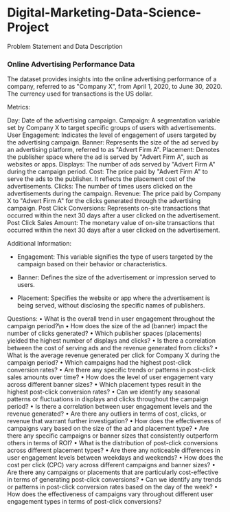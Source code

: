 # Digital-Marketing-Data-Science-Project

Problem Statement and Data Description
### Online Advertising Performance Data

The dataset provides insights into the online advertising performance of a company, referred to as "Company X", from April 1, 2020, to June 30, 2020. The currency used for transactions is the US dollar.

Metrics:

Day: Date of the advertising campaign.
Campaign: A segmentation variable set by Company X to target specific groups of users with advertisements.
User Engagement: Indicates the level of engagement of users targeted by the advertising campaign.
Banner: Represents the size of the ad served by an advertising platform, referred to as "Advert Firm A".
Placement: Denotes the publisher space where the ad is served by "Advert Firm A", such as websites or apps.
Displays: The number of ads served by "Advert Firm A" during the campaign period.
Cost: The price paid by "Advert Firm A" to serve the ads to the publisher. It reflects the placement cost of the advertisements.
Clicks: The number of times users clicked on the advertisements during the campaign.
Revenue: The price paid by Company X to "Advert Firm A" for the clicks generated through the advertising campaign.
Post Click Conversions: Represents on-site transactions that occurred within the next 30 days after a user clicked on the advertisement.
Post Click Sales Amount: The monetary value of on-site transactions that occurred within the next 30 days after a user clicked on the advertisement.

Additional Information:

- Engagement: This variable signifies the type of users targeted by the campaign based on their behavior or characteristics.
  
- Banner: Defines the size of the advertisement or impression served to users.

- Placement: Specifies the website or app where the advertisement is being served, without disclosing the specific names of publishers.

Questions:
•	What is the overall trend in user engagement throughout the campaign period?\n
•	How does the size of the ad (banner) impact the number of clicks generated?
•	Which publisher spaces (placements) yielded the highest number of displays and clicks?
•	Is there a correlation between the cost of serving ads and the revenue generated from clicks?
•	What is the average revenue generated per click for Company X during the campaign period?
•	Which campaigns had the highest post-click conversion rates?
•	Are there any specific trends or patterns in post-click sales amounts over time?
•	How does the level of user engagement vary across different banner sizes?
•	Which placement types result in the highest post-click conversion rates?
•	Can we identify any seasonal patterns or fluctuations in displays and clicks throughout the campaign period?
•	Is there a correlation between user engagement levels and the revenue generated?
•	Are there any outliers in terms of cost, clicks, or revenue that warrant further investigation?
•	How does the effectiveness of campaigns vary based on the size of the ad and placement type?
•	Are there any specific campaigns or banner sizes that consistently outperform others in terms of ROI?
•	What is the distribution of post-click conversions across different placement types?
•	Are there any noticeable differences in user engagement levels between weekdays and weekends?
•	How does the cost per click (CPC) vary across different campaigns and banner sizes?
•	Are there any campaigns or placements that are particularly cost-effective in terms of generating post-click conversions?
•	Can we identify any trends or patterns in post-click conversion rates based on the day of the week?
•	How does the effectiveness of campaigns vary throughout different user engagement types in terms of post-click conversions?
